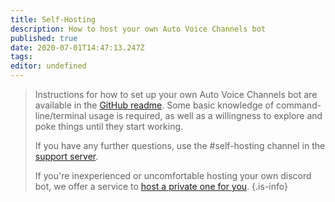 ```yaml
---
title: Self-Hosting
description: How to host your own Auto Voice Channels bot
published: true
date: 2020-07-01T14:47:13.247Z
tags: 
editor: undefined
---
```


> Instructions for how to set up your own Auto Voice Channels bot are available in the [GitHub readme](https://github.com/gregzaal/Auto-Voice-Channels/blob/master/README.md). Some basic knowledge of command-line/terminal usage is required, as well as a willingness to explore and poke things until they start working.
> 
> If you have any further questions, use the #self-hosting channel in the [support server](http://discord.io/DotsBotsSupport).
> 
> If you're inexperienced or uncomfortable hosting your own discord bot, we offer a service to [host a private one for you](/sapphire-diamond-patrons).
{.is-info}
